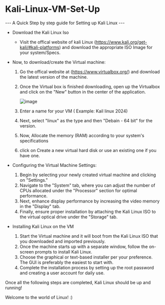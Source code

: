 # Kali-Linux-VM-Set-Up


--- A Quick Step by step guide for Setting up Kali Linux ---

- Download the Kali Linux Iso
    - Visit the offical website of kali Linux (https://www.kali.org/get-kali/#kali-platforms) and download the appropriate ISO Image for your system/Specs. 

- Now, to download/create the Virtual machine: 

  1. Go the offical website at (https://www.virtualbox.org/) and download the latest version of the machine.

  2. Once the Virtual box is finished downloading, open up the Virtualbox and click on the "New" button in the center of the application.
   
      ![image](https://github.com/ImpulseSec/Kali-Linux-VM-Set-Up/assets/160674287/24d81f35-26cf-49ce-b0ef-faf865de302b)

  3. Enter a name for your VM ( Example: Kail linux 2024)

  4. Next, select "linux" as the type and then "Debain - 64 bit" for the version.

  5. Now, Allocate the memory (RAM) according to your system's specifications

  6. click on Create a new virtual hard disk or use an existing one if you have one.

- Configuring the Virtual Machine Settings: 

  1. Begin by selecting your newly created virtual machine and clicking on "Settings." 
  2. Navigate to the "System" tab, where you can adjust the number of CPUs allocated under the "Processor" section for optimal performance. 
  3. Next, enhance display performance by increasing the video memory in the "Display" tab. 
  4. Finally, ensure proper installation by attaching the Kali Linux ISO to the virtual optical drive under the "Storage" tab.

- Installing Kali Linux on the VM

  1. Start the Virtual machine and it will boot from the Kali Linux ISO that you downloaded and imported previously.
  2. Once the machine starts up with a separate window, follow the on-screen prompts to install Kali Linux.
  3. Choose the graphical or text-based installer per your preference. The GUI is preferably the easiest to start with. 
  4. Complete the installation process by setting up the root password and creating a user account for daily use.


Once all the following steps are completed, Kali Linux should be up and running! 

Welcome to the world of Linux! :)



